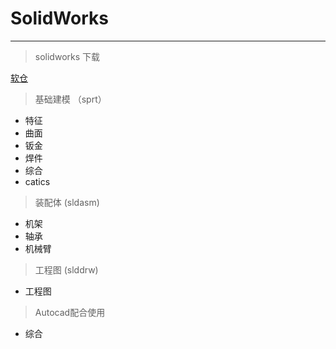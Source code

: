 # SolidWorks

---

>solidworks 下载

[软仓](https://ruancang.net/#/?page=0&id=6&_=1709687138768)

>基础建模 （sprt）

- 特征
- 曲面
- 钣金
- 焊件
- 综合
- catics

>装配体 (sldasm)

- 机架
- 轴承
- 机械臂

> 工程图 (slddrw)

- 工程图

> Autocad配合使用

- 综合
